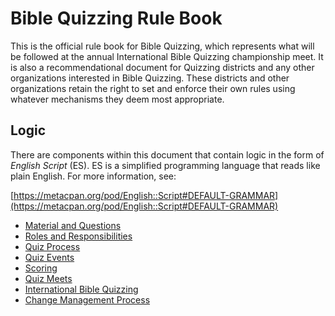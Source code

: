 # Bible Quizzing Rule Book

This is the official rule book for Bible Quizzing, which represents what will be followed at the annual International Bible Quizzing championship meet. It is also a recommendational document for Quizzing districts and any other organizations interested in Bible Quizzing. These districts and other organizations retain the right to set and enforce their own rules using whatever mechanisms they deem most appropriate.

## Logic

There are components within this document that contain logic in the form of *English Script* (ES). ES is a simplified programming language that reads like plain English. For more information, see:

[https://metacpan.org/pod/English::Script#DEFAULT-GRAMMAR](https://metacpan.org/pod/English::Script#DEFAULT-GRAMMAR)

- [Material and Questions](material_and_questions.md)
- [Roles and Responsibilities](roles_and_responsibilities.md)
- [Quiz Process](quiz_process.md)
- [Quiz Events](quiz_events.md)
- [Scoring](scoring.md)
- [Quiz Meets](quiz_meets.md)
- [International Bible Quizzing](internationals.md)
- [Change Management Process](change_management.md)
